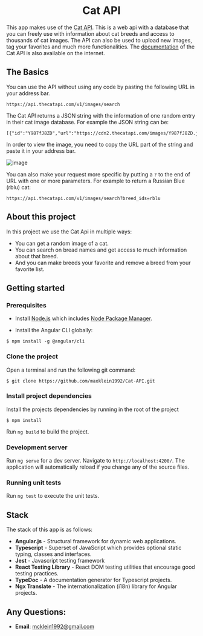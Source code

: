 <h1 align="center">Cat API</h1>

This app makes use of the [Cat API](https://thecatapi.com/). This is a web api with a database that you can freely use with information about cat breeds and access to thousands of cat images. The API can also be used to upload new images, tag your favorites and much more functionalities. The [documentation](https://docs.thecatapi.com/) of the Cat API is also available on the internet.

## The Basics

You can use the API without using any code by pasting the following URL in your address bar.

```
https://api.thecatapi.com/v1/images/search
```

The Cat API returns a JSON string with the information of one random entry in their cat image database. For example the JSON string can be:

```
[{"id":"Y987fJ8ZD","url":"https://cdn2.thecatapi.com/images/Y987fJ8ZD.jpg","width":474,"height":632}]
```

In order to view the image, you need to copy the URL part of the string and paste it in your address bar.

![image](https://user-images.githubusercontent.com/19752148/186999757-ed258842-f8ed-46a5-9e21-1018c1a71367.png)

You can also make your request more specific by putting a `?` to the end of URL with one or more parameters. For example to return a Russian Blue (rblu) cat:

```
https://api.thecatapi.com/v1/images/search?breed_ids=rblu
```

## About this project

In this project we use the Cat Api in multiple ways:

- You can get a random image of a cat.
- You can search on bread names and get access to much information about that breed.
- And you can make breeds your favorite and remove a breed from your favorite list.

## Getting started

### Prerequisites

- Install [Node.js](https://nodejs.org/en/) which includes [Node Package Manager](https://www.npmjs.com/get-npm).

- Install the Angular CLI globally:

```
$ npm install -g @angular/cli
```

### Clone the project

Open a terminal and run the following git command:

```
$ git clone https://github.com/maxklein1992/Cat-API.git
```

### Install project dependencies

Install the projects dependencies by running in the root of the project

```
$ npm install
```

Run `ng build` to build the project.

### Development server

Run `ng serve` for a dev server. Navigate to `http://localhost:4200/`. The application will automatically reload if you change any of the source files.

### Running unit tests

Run `ng test` to execute the unit tests.

## Stack

The stack of this app is as follows:

- **Angular.js** - Structural framework for dynamic web applications.
- **Typescript** - Superset of JavaScript which provides optional static typing, classes and interfaces.
- **Jest** - Javascript testing framework
- **React Testing Library** - React DOM testing utilities that encourage good testing practices.
- **TypeDoc** - A documentation generator for Typescript projects.
- **Ngx Translate** - The internationalization (i18n) library for Angular projects.

## Any Questions:

- **Email**: mcklein1992@gmail.com
